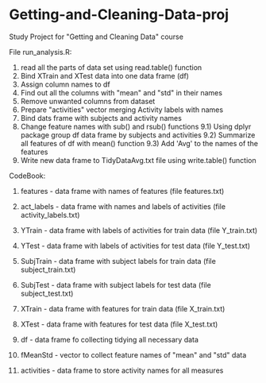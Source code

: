 # Getting-and-Cleaning-Data-proj
Study Project for "Getting and Cleaning Data" course

File run_analysis.R:
1) read all the parts of data set using read.table() function
2) Bind XTrain and XTest data into one data frame (df)
3) Assign column names to df
4) Find out all the columns with "mean" and "std" in their names
5) Remove unwanted columns from dataset
6) Prepare "activities" vector merging Activity labels with names
7) Bind dats frame with subjects and activity names
8) Change feature names with sub() and rsub() functions
9.1) Using dplyr package group df data frame by subjects and activities
9.2) Summarize all features of df with mean() function
9.3) Add 'Avg' to the names of the features
10) Write new data frame to TidyDataAvg.txt file using write.table() function


CodeBook:
1. features  - data frame with names of features (file features.txt)
2. act_labels - data frame with names and labels of activities (file activity_labels.txt)
3. YTrain - data frame with labels of activities for train data (file Y_train.txt)
4. YTest - data frame with labels of activities for test data (file Y_test.txt)
5. SubjTrain - data frame with subject labels for train data (file subject_train.txt)
6. SubjTest - data frame with subject labels for test data (file subject_test.txt)
7. XTrain - data frame with features for train data (file X_train.txt)
8. XTest - data frame with features for test data (file X_test.txt)

9.  df - data frame fo collecting tidying all necessary data
10. fMeanStd - vector to collect feature names of "mean" and "std" data
11. activities - data frame to store activity names for all measures



